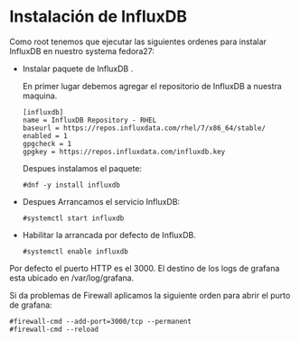 # Instalación de InfluxDB

Como root tenemos que ejecutar las siguientes ordenes para instalar InfluxDB
en nuestro systema fedora27:

* Instalar paquete de  InfluxDB .

	En primer lugar debemos agregar el repositorio de InfluxDB a nuestra maquina.
	```
	[influxdb]
	name = InfluxDB Repository - RHEL 
	baseurl = https://repos.influxdata.com/rhel/7/x86_64/stable/
	enabled = 1
	gpgcheck = 1
	gpgkey = https://repos.influxdata.com/influxdb.key
	```
	Despues instalamos el paquete:
	```
	#dnf -y install influxdb
	```
* Despues Arrancamos el servicio InfluxDB:
	```
	#systemctl start influxdb
	```
* Habilitar la arrancada por defecto de InfluxDB.
	```
	#systemctl enable influxdb
	```

Por defecto el puerto HTTP es el 3000.
El destino de los logs de grafana esta ubicado en /var/log/grafana.

Si da problemas de Firewall aplicamos la siguiente orden para
abrir el purto de grafana:

```
#firewall-cmd --add-port=3000/tcp --permanent
#firewall-cmd --reload
```
